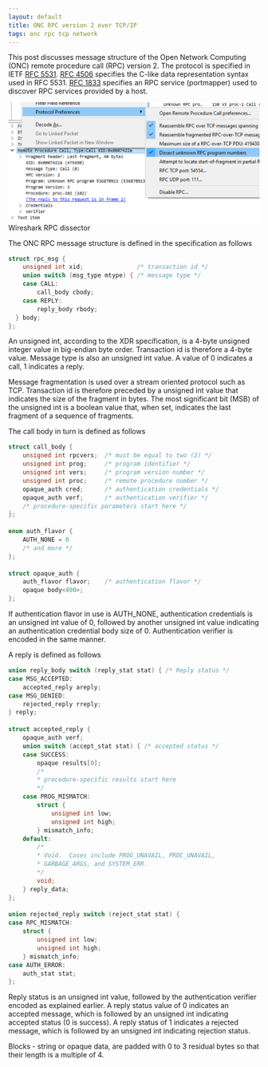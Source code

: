 ```yaml
---
layout: default
title: ONC RPC version 2 over TCP/IP
tags: onc rpc tcp network
---
```


This post discusses message structure of the Open Network Computing (ONC) remote procedure call (RPC) version 2\. The protocol is specified in IETF [RFC 5531](https://tools.ietf.org/html/rfc5531). [RFC 4506](https://tools.ietf.org/html/rfc4506) specifies the C-like data representation syntax used in RFC 5531\. [RFC 1833](https://tools.ietf.org/html/rfc1833) specifies an RPC service (portmapper) used to discover RPC services provided by a host.

![ONC RPC in Wireshark](/assets/img/onc-rpc-dissector.png) Wireshark RPC dissector

The ONC RPC message structure is defined in the specification as follows

```c
struct rpc_msg {
    unsigned int xid;               /* transaction id */
    union switch (msg_type mtype) { /* message type */
    case CALL:
        call_body cbody;
    case REPLY:
        reply_body rbody;
  } body;
};
```

An unsigned int, according to the XDR specification, is a 4-byte unsigned integer value in big-endian byte order. Transaction id is therefore a 4-byte value. Message type is also an unsigned int value. A value of 0 indicates a call, 1 indicates a reply.

Message fragmentation is used over a stream oriented protocol such as TCP. Transaction id is therefore preceded by a unsigned int value that indicates the size of the fragment in bytes. The most significant bit (MSB) of the unsigned int is a boolean value that, when set, indicates the last fragment of a sequence of fragments.

The call body in turn is defined as follows

```c
struct call_body {
    unsigned int rpcvers;  /* must be equal to two (2) */
    unsigned int prog;     /* program identifier */
    unsigned int vers;     /* program version number */
    unsigned int proc;     /* remote procedure number */
    opaque_auth cred;      /* authentication credentials */
    opaque_auth verf;      /* authentication verifier */
    /* procedure-specific parameters start here */
};

enum auth_flavor {
    AUTH_NONE = 0
    /* and more */
};

struct opaque_auth {
    auth_flavor flavor;    /* authentication flavor */
    opaque body<400>;
};
```

If authentication flavor in use is AUTH_NONE, authentication credentials is an unsigned int value of 0, followed by another unsigned int value indicating an authentication credential body size of 0\. Authentication verifier is encoded in the same manner.

A reply is defined as follows

```c
union reply_body switch (reply_stat stat) { /* Reply status */
case MSG_ACCEPTED:
    accepted_reply areply;
case MSG_DENIED:
    rejected_reply rreply;
} reply;

struct accepted_reply {
    opaque_auth verf;
    union switch (accept_stat stat) { /* accepted status */
    case SUCCESS:
        opaque results[0];
        /*
        * procedure-specific results start here
        */
    case PROG_MISMATCH:
        struct {
            unsigned int low;
            unsigned int high;
        } mismatch_info;
    default:
        /*
        * Void.  Cases include PROG_UNAVAIL, PROC_UNAVAIL,
        * GARBAGE_ARGS, and SYSTEM_ERR.
        */
        void;
    } reply_data;
};

union rejected_reply switch (reject_stat stat) {
case RPC_MISMATCH:
    struct {
        unsigned int low;
        unsigned int high;
    } mismatch_info;
case AUTH_ERROR:
    auth_stat stat;
};
```

Reply status is an unsigned int value, followed by the authentication verifier encoded as explained earlier. A reply status value of 0 indicates an accepted message, which is followed by an unsigned int indicating accepted status (0 is success). A reply status of 1 indicates a rejected message, which is followed by an unsigned int indicating rejection status.

Blocks - string or opaque data, are padded with 0 to 3 residual bytes so that their length is a multiple of 4.